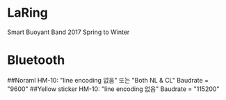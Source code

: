 # LaRing
Smart Buoyant Band
2017 Spring to Winter

# Bluetooth
##Noraml HM-10:
"line encoding 없음" 또는 "Both NL & CL"
Baudrate = "9600"
##Yellow sticker HM-10:
"line encoding 없음"
Baudrate = "115200"

